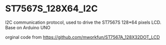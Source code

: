 # ST7567S_128X64_I2C
I2C communication protocol, used to drive the ST7567S 128*64 pixels LCD. 
Base on Arduino UNO

orginal code from  https://github.com/mworkfun/ST7567A_128X32DOT_LCD
